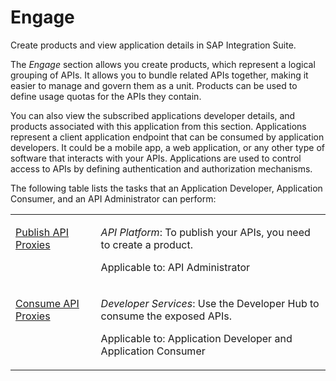 <!-- loio10368454938c4dda91675172517e2e01 -->

# Engage

Create products and view application details in SAP Integration Suite.

The *Engage* section allows you create products, which represent a logical grouping of APIs. It allows you to bundle related APIs together, making it easier to manage and govern them as a unit. Products can be used to define usage quotas for the APIs they contain.

You can also view the subscribed applications developer details, and products associated with this application from this section. Applications represent a client application endpoint that can be consumed by application developers. It could be a mobile app, a web application, or any other type of software that interacts with your APIs. Applications are used to control access to APIs by defining authentication and authorization mechanisms.

The following table lists the tasks that an Application Developer, Application Consumer, and an API Administrator can perform:


<table>
<tr>
<td valign="top">

[Publish API Proxies](publish-api-proxies-75a4a11.md) 

</td>
<td valign="top">

*API Platform*: To publish your APIs, you need to create a product.

Applicable to: API Administrator

</td>
</tr>
<tr>
<td valign="top">

[Consume API Proxies](../consume-api-proxies-ea561e4.md) 

</td>
<td valign="top">

*Developer Services*: Use the Developer Hub to consume the exposed APIs.

Applicable to: Application Developer and Application Consumer

</td>
</tr>
</table>

